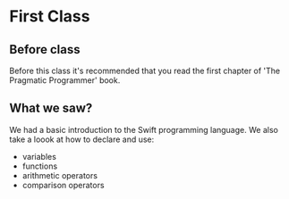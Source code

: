 # First Class
## Before class
Before this class it's recommended that you read the first chapter of 'The Pragmatic Programmer' book.
## What we saw?
We had a basic introduction to the Swift programming language.
We also take a loook at how to declare and use:
- variables
- functions
- arithmetic operators
- comparison operators
